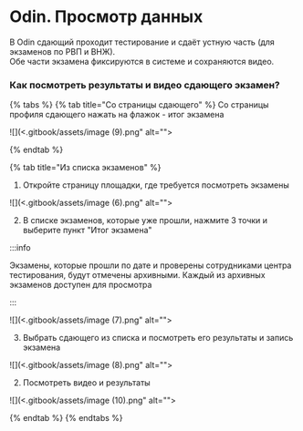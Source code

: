 # Odin. Просмотр данных

В  Odin сдающий проходит тестирование и сдаёт устную часть (для экзаменов по РВП и ВНЖ). \
Обе части экзамена фиксируются в системе и сохраняются видео.

### Как посмотреть результаты и видео сдающего экзамен?

{% tabs %}
{% tab title="Со страницы сдающего" %}
Со страницы профиля сдающего нажать на флажок - итог экзамена

![](<.gitbook/assets/image (9).png" alt=""><figcaption></figcaption></figure>
{% endtab %}

{% tab title="Из списка экзаменов" %}
1. Откройте страницу площадки, где требуется посмотреть экзамены

![](<.gitbook/assets/image (6).png" alt=""><figcaption></figcaption></figure>

2. В списке экзаменов, которые уже прошли, нажмите 3 точки и выберите пункт "Итог экзамена"

:::info

Экзамены, которые прошли по дате и проверены сотрудниками центра тестирования, будут отмечены архивными. Каждый из архивных экзаменов доступен для просмотра

:::

![](<.gitbook/assets/image (7).png" alt=""><figcaption></figcaption></figure>

3. Выбрать сдающего из списка и посмотреть его результаты и запись экзамена

![](<.gitbook/assets/image (8).png" alt=""><figcaption></figcaption></figure>

2. Посмотреть видео и результаты&#x20;

![](<.gitbook/assets/image (10).png" alt=""><figcaption></figcaption></figure>
{% endtab %}
{% endtabs %}
